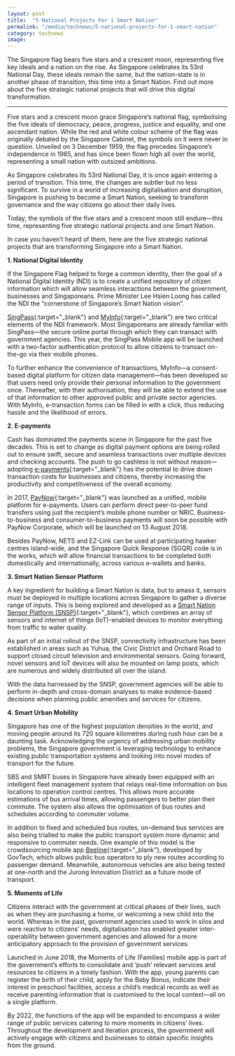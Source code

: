 ```yaml
---
layout: post
title:  "5 National Projects For 1 Smart Nation"
permalink: "/media/technews/5-national-projects-for-1-smart-nation"
category: technews
image: 
---
```


The Singapore flag bears five stars and a crescent moon, representing five key ideals and a nation on the rise. As Singapore celebrates its 53rd National Day, these ideals remain the same, but the nation-state is in another phase of transition, this time into a Smart Nation. Find out more about the five strategic national projects that will drive this digital transformation.

---

Five stars and a crescent moon grace Singapore’s national flag, symbolising the five ideals of democracy, peace, progress, justice and equality, and one ascendant nation. While the red and white colour scheme of the flag was originally debated by the Singapore Cabinet, the symbols on it were never in question. Unveiled on 3 December 1959, the flag precedes Singapore’s independence in 1965, and has since been flown high all over the world, representing a small nation with outsized ambitions.

As Singapore celebrates its 53rd National Day, it is once again entering a period of transition. This time, the changes are subtler but no less significant. To survive in a world of increasing digitalisation and disruption, Singapore is pushing to become a Smart Nation, seeking to transform governance and the way citizens go about their daily lives. 

Today, the symbols of the five stars and a crescent moon still endure—this time, representing five strategic national projects and one Smart Nation.

In case you haven’t heard of them, here are the five strategic national projects that are transforming Singapore into a Smart Nation.

**1. National Digital Identity**

If the Singapore Flag helped to forge a common identity, then the goal of a National Digital Identity (NDI) is to create a unified repository of citizen information which will allow seamless interactions between the government, businesses and Singaporeans. Prime Minister Lee Hsien Loong has called the NDI the “cornerstone of Singapore’s Smart Nation vision”.

[SingPass](https://www.singpass.gov.sg/singpass/common/aboutus){:target="_blank"} and [MyInfo](/my-info/){:target="_blank"} are two critical elements of the NDI framework. Most Singaporeans are already familiar with SingPass—the secure online portal through which they can transact with government agencies. This year, the SingPass Mobile app will be launched with a two-factor authentication protocol to allow citizens to transact on-the-go via their mobile phones.

To further enhance the convenience of transactions, MyInfo—a consent-based digital platform for citizen data management—has been developed so that users need only provide their personal information to the government once. Thereafter, with their authorisation, they will be able to extend the use of that information to other approved public and private sector agencies. With MyInfo, e-transaction forms can be filled in with a click, thus reducing hassle and the likelihood of errors. 

**2. E-payments**

Cash has dominated the payments scene in Singapore for the past five decades. This is set to change as digital payment options are being rolled out to ensure swift, secure and seamless transactions over multiple devices and checking accounts. The push to go cashless is not without reason—adopting [e-payments](/media/technews/e-payments-guideposts-to-a-smart-nation/){:target="_blank"} has the potential to drive down transaction costs for businesses and citizens, thereby increasing the productivity and competitiveness of the overall economy.

In 2017, [PayNow](https://www.abs.org.sg/consumer-banking/pay-now){:target="_blank"} was launched as a unified, mobile platform for e-payments. Users can perform direct peer-to-peer fund transfers using just the recipient’s mobile phone number or NRIC. Business-to-business and consumer-to-business payments will soon be possible with PayNow Corporate, which will be launched on 13 August 2018.

Besides PayNow, NETS and EZ-Link can be used at participating hawker centres island-wide, and the Singapore Quick Response (SGQR) code is in the works, which will allow financial transactions to be completed both domestically and internationally, across various e-wallets and banks.

**3. Smart Nation Sensor Platform**

A key ingredient for building a Smart Nation is data, but to amass it, sensors must be deployed in multiple locations across Singapore to gather a diverse range of inputs. This is being explored and developed as a [Smart Nation Sensor Platform (SNSP)](/products-and-services/smart-nation-sensor-platform/){:target="_blank"}, which combines an array of sensors and internet of things (IoT)-enabled devices to monitor everything from traffic to water quality.

As part of an initial rollout of the SNSP, connectivity infrastructure has been established in areas such as Yuhua, the Civic District and Orchard Road to support closed circuit television and environmental sensors. Going forward, novel sensors and IoT devices will also be mounted on lamp posts, which are numerous and widely distributed all over the island.

With the data harnessed by the SNSP, government agencies will be able to perform in-depth and cross-domain analyses to make evidence-based decisions when planning public amenities and services for citizens. 

**4. Smart Urban Mobility**

Singapore has one of the highest population densities in the world, and moving people around its 720 square kilometres during rush hour can be a daunting task. Acknowledging the urgency of addressing urban mobility problems, the Singapore government is leveraging technology to enhance existing public transportation systems and looking into novel modes of transport for the future.

SBS and SMRT buses in Singapore have already been equipped with an intelligent fleet management system that relays real-time information on bus locations to operation control centres. This allows more accurate estimations of bus arrival times, allowing passengers to better plan their commute. The system also allows the optimisation of bus routes and schedules according to commuter volume.

In addition to fixed and scheduled bus routes, on-demand bus services are also being trialled to make the public transport system more dynamic and responsive to commuter needs. One example of this model is the crowdsourcing mobile app [Beeline](/products-and-services/beeline/){:target="_blank"}, developed by GovTech, which allows public bus operators to ply new routes according to passenger demand. Meanwhile, autonomous vehicles are also being tested at one-north and the Jurong Innovation District as a future mode of transport. 

**5. Moments of Life**

Citizens interact with the government at critical phases of their lives, such as when they are purchasing a home, or welcoming a new child into the world. Whereas in the past, government agencies used to work in silos and were reactive to citizens’ needs, digitalisation has enabled greater inter-operability between government agencies and allowed for a more anticipatory approach to the provision of government services.

Launched in June 2018, the Moments of Life (Families) mobile app is part of the government’s efforts to consolidate and ‘push’ relevant services and resources to citizens in a timely fashion. With the app, young parents can register the birth of their child, apply for the Baby Bonus, indicate their interest in preschool facilities, access a child’s medical records as well as receive parenting information that is customised to the local context—all on a single platform.

By 2022, the functions of the app will be expanded to encompass a wider range of public services catering to more moments in citizens’ lives. Throughout the development and iteration process, the government will actively engage with citizens and businesses to obtain specific insights from the ground.
